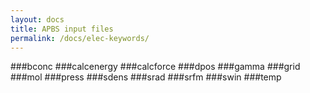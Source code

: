 ```yaml
---
layout: docs
title: APBS input files
permalink: /docs/elec-keywords/
---
```


###bconc
###calcenergy
###calcforce
###dpos
###gamma
###grid
###mol
###press
###sdens
###srad
###srfm
###swin
###temp